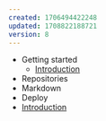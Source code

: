 ```yaml
---
created: 1706494422248
updated: 1708822188721
version: 8
---
```


- <span id="2024-02-25-08-32-13-d52a">Getting started</span>
  - [Introduction](docs/2024-02-25-08-49-47-2c2c.md)
- <span id="2024-01-29-10-15-16-6vfj">Repositories</span>
- <span id="2024-01-29-10-16-01-y7wx">Markdown</span>
- <span id="2024-01-29-10-17-22-71yz">Deploy</span>
- [Introduction](docs/2024-01-29-10-13-52-vm43.md)
